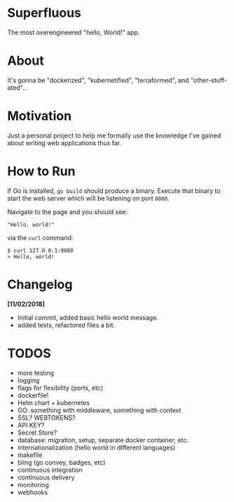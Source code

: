 # Superfluous

The most overengineered "hello, World!" app.

# About

It's gonna be "dockerized", "kubernetified", "terraformed", and "other-stuff-ated"...

# Motivation

Just a personal project to help me formally use the knowledge I've gained about writing web applications thus far.

# How to Run

If Go is installed, `go build` should produce a binary. Execute that binary to start the web server which will be listening on port `8080`.

Navigate to the page and you should see:
```
"Hello, world!"
```

via the `curl` command:
```
$ curl 127.0.0.1:8080
> Hello, world!
```

# Changelog

**[11/02/2018]**

- Initial commit, added basic hello world message.
- added tests, refactored files a bit.

# TODOS

- more testing
- logging
- flags for flexibility (ports, etc)
- dockerfile!
- Helm chart + kubernetes
- GO: something with middleware, something with context
- SSL? WEBTOKENS?
- API KEY?
- Secret Store?
- database: migration, setup, separate docker container, etc.
- internationalization (hello world in different languages)
- makefile
- bling (go convey, badges, etc)
- continuous integration
- continuous delivery
- monitoring
- webhooks